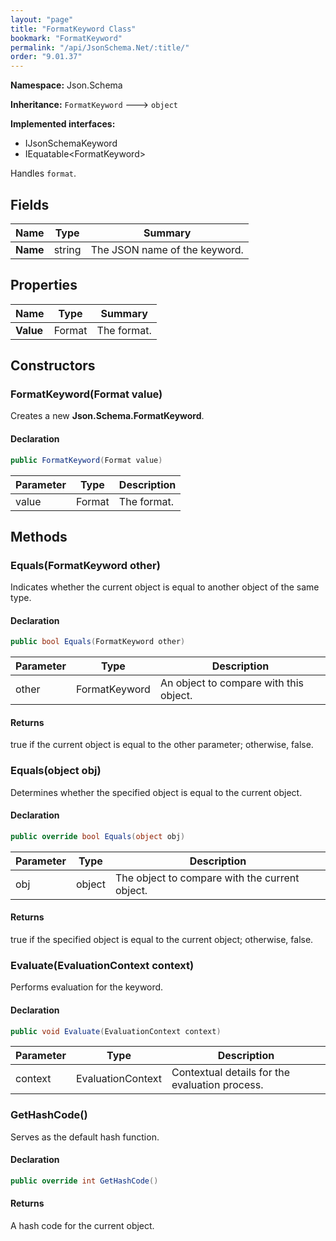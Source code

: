 ```yaml
---
layout: "page"
title: "FormatKeyword Class"
bookmark: "FormatKeyword"
permalink: "/api/JsonSchema.Net/:title/"
order: "9.01.37"
---
```

**Namespace:** Json.Schema

**Inheritance:**
`FormatKeyword`
 🡒 
`object`

**Implemented interfaces:**

- IJsonSchemaKeyword
- IEquatable\<FormatKeyword\>

Handles `format`.

## Fields

| Name | Type | Summary |
|---|---|---|
| **Name** | string | The JSON name of the keyword. |
## Properties

| Name | Type | Summary |
|---|---|---|
| **Value** | Format | The format. |
## Constructors

### FormatKeyword(Format value)

Creates a new **Json.Schema.FormatKeyword**.

#### Declaration

```c#
public FormatKeyword(Format value)
```
| Parameter | Type | Description |
|---|---|---|
| value | Format | The format. |

## Methods

### Equals(FormatKeyword other)

Indicates whether the current object is equal to another object of the same type.

#### Declaration

```c#
public bool Equals(FormatKeyword other)
```
| Parameter | Type | Description |
|---|---|---|
| other | FormatKeyword | An object to compare with this object. |

#### Returns

true if the current object is equal to the <paramref name="other">other</paramref> parameter; otherwise, false.

### Equals(object obj)

Determines whether the specified object is equal to the current object.

#### Declaration

```c#
public override bool Equals(object obj)
```
| Parameter | Type | Description |
|---|---|---|
| obj | object | The object to compare with the current object. |

#### Returns

true if the specified object  is equal to the current object; otherwise, false.

### Evaluate(EvaluationContext context)

Performs evaluation for the keyword.

#### Declaration

```c#
public void Evaluate(EvaluationContext context)
```
| Parameter | Type | Description |
|---|---|---|
| context | EvaluationContext | Contextual details for the evaluation process. |

### GetHashCode()

Serves as the default hash function.

#### Declaration

```c#
public override int GetHashCode()
```

#### Returns

A hash code for the current object.

